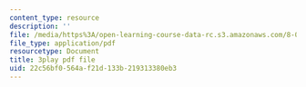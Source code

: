 ```yaml
---
content_type: resource
description: ''
file: /media/https%3A/open-learning-course-data-rc.s3.amazonaws.com/8-06-quantum-physics-iii-spring-2018/22c56bf0564af21d133b219313380eb3_nYlmkoiq4CI.pdf
file_type: application/pdf
resourcetype: Document
title: 3play pdf file
uid: 22c56bf0-564a-f21d-133b-219313380eb3
---
```

